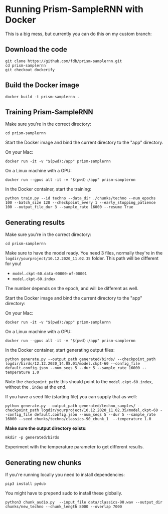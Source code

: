 # Running Prism-SampleRNN with Docker

This is a big mess, but currently you can do this on my custom branch:

## Download the code

```shell
git clone https://github.com/fdb/prism-samplernn.git
cd prism-samplernn
git checkout dockerify
```

## Build the Docker image

```shell
docker build -t prism-samplernn .
```
## Training Prism-SampleRNN

Make sure you're in the correct directory:

```shell
cd prism-samplernn
```

Start the Docker image and bind the current directory to the "app" directory.

On your Mac:

```shell
docker run -it -v "$(pwd):/app" prism-samplernn
```

On a Linux machine with a GPU:

```shell
docker run --gpus all -it -v "$(pwd):/app" prism-samplernn
```

In the Docker container, start the training:

```shell
python train.py --id techno --data_dir ./chunks/techno --num_epochs 100 --batch_size 128 --checkpoint_every 1 --early_stopping_patience 100 --output_file_dur 3 --sample_rate 16000 --resume True
```

## Generating results

Make sure you're in the correct directory:

```shell
cd prism-samplernn
```

Make sure to have the model ready. You need 3 files, normally they're in the `logdir/yourproject/10.12.2020_11.02.35` folder. This path will be different for you!

- `model.ckpt-60.data-00000-of-00001`
- `model.ckpt-60.index`

The number depends on the epoch, and will be different as well.

Start the Docker image and bind the current directory to the "app" directory:

On your Mac:

```shell
docker run -it -v "$(pwd):/app" prism-samplernn
```

On a Linux machine with a GPU:

```shell
docker run --gpus all -it -v "$(pwd):/app" prism-samplernn
```

In the Docker container, start generating output files:


```shell
python generate.py --output_path generated/birds/ --checkpoint_path logdir/birds/12.12.2020_14.08.01/model.ckpt-60 --config_file default.config.json --num_seqs 5 --dur 5 --sample_rate 16000 --temperature 1.0
```

Note the `checkpoint_path`: this should point to the `model.ckpt-60.index`, without the `.index` at the end.

If you have a seed file (starting file) you can supply that as well:

```shell
python generate.py --output_path generated/techno_samples/ --checkpoint_path logdir/yourproject/10.12.2020_11.02.35/model.ckpt-60 --config_file default.config.json --num_seqs 5 --dur 5 --sample_rate 16000 --seed chunks/techno/classics-90_chunk_1  --temperature 1.0
```

**Make sure the output directory exists:**

```shell
mkdir -p generated/birds
```

Experiment with the temperature parameter to get different results.

## Generating new chunks

If you're running locally you need to install dependencies:

```shell
pip3 install pydub
```

You might have to prepend sudo to install these globally.

```shell
python3 chunk_audio.py  --input_file data/classics-90.wav --output_dir chunks/new_techno --chunk_length 8000 --overlap 7000
```
